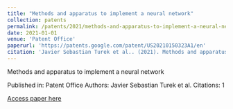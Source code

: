 ```yaml
---
title: "Methods and apparatus to implement a neural network"
collection: patents
permalink: /patents/2021/methods-and-apparatus-to-implement-a-neural-networ
date: 2021-01-01
venue: 'Patent Office'
paperurl: 'https://patents.google.com/patent/US20210150323A1/en'
citation: 'Javier Sebastian Turek et al.. (2021). Methods and apparatus to implement a neural network. Patent Office.'
---
```


Methods and apparatus to implement a neural network

Published in: Patent Office
Authors: Javier Sebastian Turek et al.
Citations: 1

[Access paper here](https://patents.google.com/patent/US20210150323A1/en)
